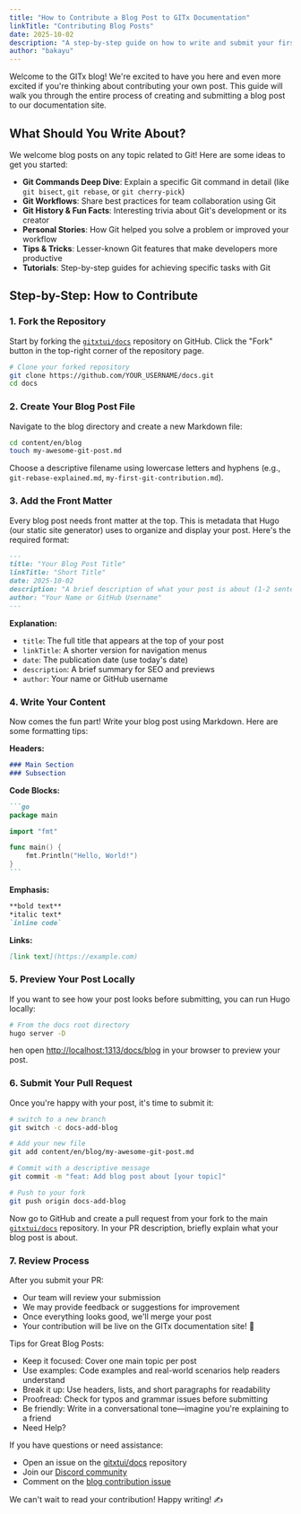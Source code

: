 ```yaml
---
title: "How to Contribute a Blog Post to GITx Documentation"
linkTitle: "Contributing Blog Posts"
date: 2025-10-02
description: "A step-by-step guide on how to write and submit your first blog post to the GITx documentation site."
author: "bakayu"
---
```


Welcome to the GITx blog! We're excited to have you here and even more excited if you're thinking about contributing your own post. This guide will walk you through the entire process of creating and submitting a blog post to our documentation site.

## What Should You Write About?

We welcome blog posts on any topic related to Git! Here are some ideas to get you started:

- **Git Commands Deep Dive**: Explain a specific Git command in detail (like `git bisect`, `git rebase`, or `git cherry-pick`)
- **Git Workflows**: Share best practices for team collaboration using Git
- **Git History & Fun Facts**: Interesting trivia about Git's development or its creator
- **Personal Stories**: How Git helped you solve a problem or improved your workflow
- **Tips & Tricks**: Lesser-known Git features that make developers more productive
- **Tutorials**: Step-by-step guides for achieving specific tasks with Git

## Step-by-Step: How to Contribute

### 1. Fork the Repository

Start by forking the [`gitxtui/docs`](https://github.com/gitxtui/docs) repository on GitHub. Click the "Fork" button in the top-right corner of the repository page.

```bash
# Clone your forked repository
git clone https://github.com/YOUR_USERNAME/docs.git
cd docs
```

### 2. Create Your Blog Post File

Navigate to the blog directory and create a new Markdown file:

```bash
cd content/en/blog
touch my-awesome-git-post.md
```

Choose a descriptive filename using lowercase letters and hyphens (e.g., `git-rebase-explained.md`, `my-first-git-contribution.md`).

### 3. Add the Front Matter

Every blog post needs front matter at the top. This is metadata that Hugo (our static site generator) uses to organize and display your post. Here's the required format:

```markdown
---
title: "Your Blog Post Title"
linkTitle: "Short Title"
date: 2025-10-02
description: "A brief description of what your post is about (1-2 sentences)."
author: "Your Name or GitHub Username"
---
```

**Explanation:**
- `title`: The full title that appears at the top of your post
- `linkTitle`: A shorter version for navigation menus
- `date`: The publication date (use today's date)
- `description`: A brief summary for SEO and previews
- `author`: Your name or GitHub username

### 4. Write Your Content

Now comes the fun part! Write your blog post using Markdown. Here are some formatting tips:

**Headers:**
```markdown
### Main Section
### Subsection
```

**Code Blocks:**
````markdown
```go
package main

import "fmt"

func main() {
    fmt.Println("Hello, World!")
}
```
````

**Emphasis:**
````markdown
**bold text**
*italic text*
`inline code`
````

**Links:**
````markdown
[link text](https://example.com)
````

### 5. Preview Your Post Locally

If you want to see how your post looks before submitting, you can run Hugo locally:

```sh
# From the docs root directory
hugo server -D
```

hen open [http://localhost:1313/docs/blog](http://localhost:1313/docs/blog) in your browser to preview your post.

### 6. Submit Your Pull Request

Once you're happy with your post, it's time to submit it:

```sh
# switch to a new branch
git switch -c docs-add-blog

# Add your new file
git add content/en/blog/my-awesome-git-post.md

# Commit with a descriptive message
git commit -m "feat: Add blog post about [your topic]"

# Push to your fork
git push origin docs-add-blog
```

Now go to GitHub and create a pull request from your fork to the main [`gitxtui/docs`](https://github.com/gitxtui/docs) repository. In your PR description, briefly explain what your blog post is about.

### 7. Review Process

After you submit your PR:

- Our team will review your submission
- We may provide feedback or suggestions for improvement
- Once everything looks good, we'll merge your post
- Your contribution will be live on the GITx documentation site! 🎉

Tips for Great Blog Posts:

- Keep it focused: Cover one main topic per post
- Use examples: Code examples and real-world scenarios help readers understand
- Break it up: Use headers, lists, and short paragraphs for readability
- Proofread: Check for typos and grammar issues before submitting
- Be friendly: Write in a conversational tone—imagine you're explaining to a friend
- Need Help?

If you have questions or need assistance:

- Open an issue on the [gitxtui/docs](https://github.com/gitxtui/docs) repository
- Join our [Discord community](https://discord.gg/DphdFXd3Bh)
- Comment on the [blog contribution issue](https://github.com/gitxtui/docs/issues/13)

We can't wait to read your contribution! Happy writing! ✍️
